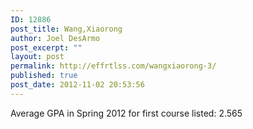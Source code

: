 ```yaml
---
ID: 12886
post_title: Wang,Xiaorong
author: Joel DesArmo
post_excerpt: ""
layout: post
permalink: http://effrtlss.com/wangxiaorong-3/
published: true
post_date: 2012-11-02 20:53:56
---
```

<p>Average GPA in Spring 2012 for first course listed: 2.565</p>